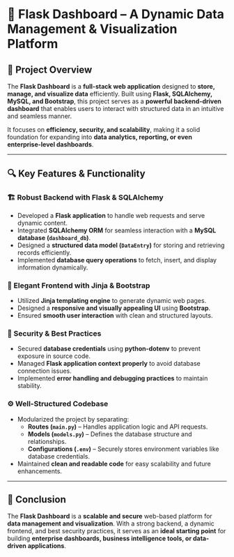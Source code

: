 # 🚀 Flask Dashboard – A Dynamic Data Management & Visualization Platform

## 📌 Project Overview  
The **Flask Dashboard** is a **full-stack web application** designed to **store, manage, and visualize data** efficiently. Built using **Flask, SQLAlchemy, MySQL, and Bootstrap**, this project serves as a **powerful backend-driven dashboard** that enables users to interact with structured data in an intuitive and seamless manner.  

It focuses on **efficiency, security, and scalability**, making it a solid foundation for expanding into **data analytics, reporting, or even enterprise-level dashboards**.  

---

## 🔍 Key Features & Functionality  

### 🏗 Robust Backend with Flask & SQLAlchemy  
- Developed a **Flask application** to handle web requests and serve dynamic content.  
- Integrated **SQLAlchemy ORM** for seamless interaction with a **MySQL database (`dashboard_db`)**.  
- Designed a **structured data model (`DataEntry`)** for storing and retrieving records efficiently.  
- Implemented **database query operations** to fetch, insert, and display information dynamically.  

### 🎨 Elegant Frontend with Jinja & Bootstrap  
- Utilized **Jinja templating engine** to generate dynamic web pages.  
- Designed a **responsive and visually appealing UI** using **Bootstrap**.  
- Ensured **smooth user interaction** with clean and structured layouts.  

### 🔐 Security & Best Practices  
- Secured **database credentials** using **python-dotenv** to prevent exposure in source code.  
- Managed **Flask application context properly** to avoid database connection issues.  
- Implemented **error handling and debugging practices** to maintain stability.  

### ⚙️ Well-Structured Codebase  
- Modularized the project by separating:  
  - **Routes (`main.py`)** – Handles application logic and API requests.  
  - **Models (`models.py`)** – Defines the database structure and relationships.  
  - **Configurations (`.env`)** – Securely stores environment variables like database credentials.  
- Maintained **clean and readable code** for easy scalability and future enhancements.  


---

## 🎯 Conclusion  
The **Flask Dashboard** is a **scalable and secure** web-based platform for **data management and visualization**. With a strong backend, a dynamic frontend, and best security practices, it serves as an **ideal starting point** for building **enterprise dashboards, business intelligence tools, or data-driven applications**.  


